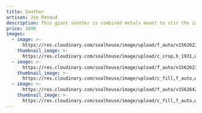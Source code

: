 ```yaml
---
title: Soother
artisan: Joe Renaud
description: This giant soother is combined metals meant to stir the imagination.
price: 1000
images:
  - image: >-
      https://res.cloudinary.com/soalhouse/image/upload/f_auto/v1562623233/Gallery/sooth1_ueff8x.jpg
    thumbnail_image: >-
      https://res.cloudinary.com/soalhouse/image/upload/c_crop,h_1931,w_1836,x_0/c_fill,f_auto,w_150/v1562623233/Gallery/sooth1_ueff8x.jpg
  - image: >-
      https://res.cloudinary.com/soalhouse/image/upload/f_auto/v1562623225/Gallery/sooth2_ijuytt.jpg
    thumbnail_image: >-
      https://res.cloudinary.com/soalhouse/image/upload/c_fill,f_auto,w_150/v1562623225/Gallery/sooth2_ijuytt.jpg
  - image: >-
      https://res.cloudinary.com/soalhouse/image/upload/f_auto/v1562642079/Gallery/sooth2_ccmxff.jpg
    thumbnail_image: >-
      https://res.cloudinary.com/soalhouse/image/upload/c_fill,f_auto,w_150/v1562642079/Gallery/sooth2_ccmxff.jpg
---
```


